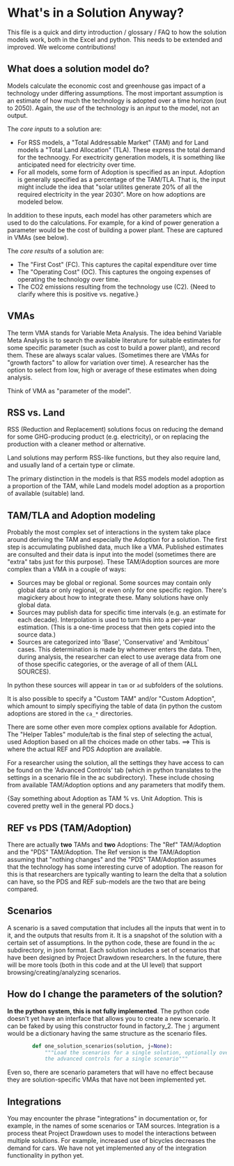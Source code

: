 # What's in a Solution Anyway?

This file is a quick and dirty introduction / glossary / FAQ to how the solution models work, both in the Excel and python.
This needs to be extended and improved.  We welcome contributions!


## What does a solution model do?

Models calculate the economic cost and greenhouse gas impact of a technology under differing assumptions.  The most important assumption is an estimate of how much the technology is adopted over a time horizon (out to 2050).  Again, the _use_ of the technology is an _input_ to the model, not an output.

The _core inputs_ to a solution are:
 * For RSS models, a "Total Addressable Market" (TAM) and for Land models a "Total Land Allocation" (TLA).  These express the total demand for the technoogy.  For exectricity generation models, it is something like anticipated need for electricity over time.
 * For all models, some form of Adoption is specified as an input.  Adoption is generally specified as a percentage of the TAM/TLA.  That is, the input might include the idea that "solar utilites generate 20% of all the required electricity in the year 2030".   More on how adoptions are modeled below.

In addition to these inputs, each model has other parameters which are used to do the calculations.  For example, for a kind of power generation a parameter would be the cost of building a power plant.  These are captured in VMAs (see below).

The _core results_ of a solution are:
 * The "First Cost" (FC).  This captures the capital expenditure over time
 * The "Operating Cost" (OC).  This captures the ongoing expenses of operating the technology over time.
 * The CO2 emissions resulting from the technology use (C2).  {Need to clarify where this is positive vs. negative.}


## VMAs

The term VMA stands for Variable Meta Analysis.  The idea behind Variable Meta Analysis is to search the available literature for suitable estimates for some specific parameter (such as cost to build a power plant), and record them.   These are always scalar values.  (Sometimes there are VMAs for "growth factors" to allow for variation over time).   A researcher has the option to select from low, high or average of these estimates when doing analysis.

Think of VMA as "parameter of the model".

## RSS vs. Land

RSS (Reduction and Replacement) solutions focus on reducing the demand for some GHG-producing product (e.g. electricity), or on replacing the production with a cleaner method or alternative.

Land solutions may perform RSS-like functions, but they also require land, and usually land of a certain type or climate.

The primary distinction in the models is that RSS models model adoption as a proportion of the TAM, while Land models model adoption as a
proportion of available (suitable) land.


## TAM/TLA and Adoption modeling

Probably the most complex set of interactions in the system take place around deriving the TAM and especially the Adoption for a solution.  The first step is accumulating published data, much like a VMA.  Published estimates are consulted and their data is input into the model (sometimes there are "extra" tabs just for this purpose).  These TAM/Adoption sources are more complex than a VMA in a couple of ways:

 * Sources may be global or regional.  Some sources may contain only global data or only regional, or even only for one specific region.  There's magickery about how to integrate these.   Many solutions have only global data.
 * Sources may publish data for specific time intervals (e.g. an estimate for each decade).  Interpolation is used to turn this into a per-year estimation.  (This is a one-time process that then gets copied into the source data.)
 * Sources are categorized into 'Base', 'Conservative' and 'Ambitous' cases.  This determination is made by whomever enters the data.  Then, during analysis, the researcher can elect to use average data from one of those specific categories, or the average of all of them (ALL SOURCES).

In python these sources will appear in `tam` or `ad` subfolders of the solutions.

It is also possible to specify a "Custom TAM" and/or "Custom Adoption", which amount to simply specifiying the table of data (in python the custom adoptions are stored in the `ca_*` directories.

There are some other even more complex options available for Adoption.  The "Helper Tables" module/tab is the final step of selecting the actual, used Adoption based on all the choices made on other tabs. ==> This is where the actual REF and PDS Adoption are available.

For a researcher using the solution, all the settings they have access to can be found on the 'Advanced Controls' tab (which in python translates to the settings in a scenario file in the ac subdirectory).  These include chosing from available TAM/Adoption options and any parameters that modify them.

{Say something about Adoption as TAM % vs. Unit Adoption.  This is covered pretty well in the general PD docs.}

## REF vs PDS (TAM/Adoption)

There are actually **two** TAMs and **two** Adoptions:  The "Ref" TAM/Adoption and the "PDS" TAM/Adoption.  The Ref version is the TAM/Adoption assuming that "nothing changes" and the "PDS" TAM/Adoption assumes that the technology has some interesting curve of adoption.  The reason for this is that researchers are typically wanting to learn the delta that a solution can have, so the PDS and REF sub-models are the two that are being compared.

## Scenarios

A scenario is a saved computation that includes all the inputs that went in to it, and the outputs that results from it.   It is a snapshot of 
the solution with a certain set of assumptions.   In the python code, these are found in the `ac` subdirectory, in json format.
Each solution includes a set of scenarios that have been designed by Project Drawdown researchers.  In the future, there will be more tools (both in this code and at the UI level) that support browsing/creating/analyzing scenarios.

## How do I change the parameters of the solution?

**In the python system, this is not fully implemented**.  The python code doesn't yet have an interface that allows you to create a new scenario.  It can be faked by using this constructor found in factory_2.  The `j` argument would be a dictionary having the same structure as the scenario files.

```python
        def one_solution_scenarios(solution, j=None):
            """Load the scenarios for a single solution, optionally overriding
            the advanced controls for a single scenario"""
```

Even so, there are scenario parameters that will have no effect because they are solution-specific VMAs that have not been implemented yet.

## Integrations

You may encounter the phrase "integrations" in documentation or, for example, in the names of some scenarios or TAM sources.  Integration is a process theat Project Drawdown uses to model the interactions between multiple solutions.  For example, increased use of bicycles decreases the demand for cars.  We have not yet implemented any of the integration functionality in python yet.